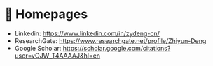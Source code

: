 # 📎 Homepages
<!-- - Personal Pages: https://t6-thu.github.io (updated recently🔥) -->
- Linkedin: https://www.linkedin.com/in/zydeng-cn/
- ResearchGate: https://www.researchgate.net/profile/Zhiyun-Deng
- Google Scholar: https://scholar.google.com/citations?user=vOJW_T4AAAAJ&hl=en
